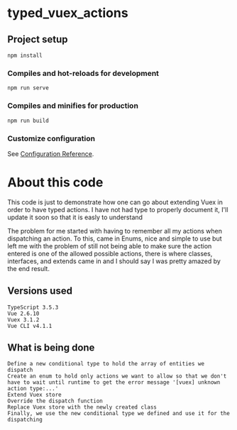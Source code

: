 # typed_vuex_actions

## Project setup
```
npm install
```

### Compiles and hot-reloads for development
```
npm run serve
```

### Compiles and minifies for production
```
npm run build
```

### Customize configuration
See [Configuration Reference](https://cli.vuejs.org/config/).

# About this code
This code is just to demonstrate how one can go about extending Vuex in order to have typed actions.
I have not had type to properly document it, I'll update it soon so that it is easly to understand

The problem for me started with having to remember all my actions when dispatching an action. To this, came in Enums, nice and simple to use but left me with the problem of still not being able to make sure the action entered is one of the allowed possible actions, there is where classes, interfaces, and extends came in and I should say I was pretty amazed by the end result.

## Versions used
    TypeScript 3.5.3
    Vue 2.6.10
    Vuex 3.1.2
    Vue CLI v4.1.1

## What is being done
    Define a new conditional type to hold the array of entities we dispatch
    Create an enum to hold only actions we want to allow so that we don't have to wait until runtime to get the error message '[vuex] unknown action type:...'
    Extend Vuex store
    Override the dispatch function
    Replace Vuex store with the newly created class
    Finally, we use the new conditional type we defined and use it for the dispatching